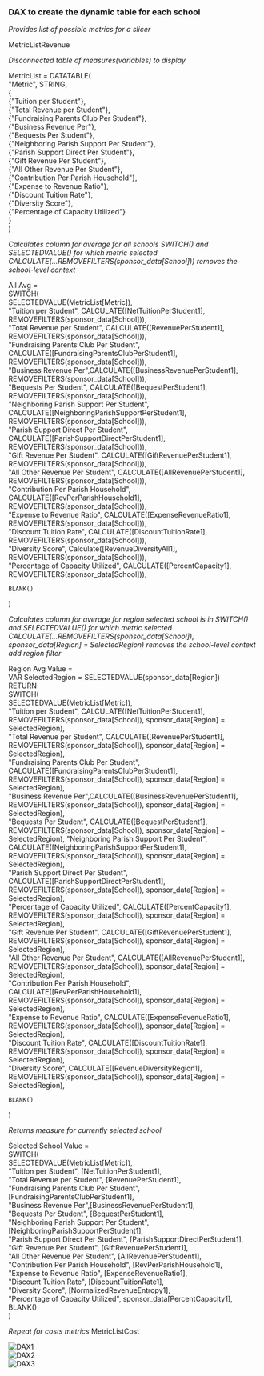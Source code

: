 ### DAX to create the dynamic table for each school


_Provides list of possible metrics for a slicer_

MetricListRevenue

_Disconnected table of measures(variables) to display_

MetricList = DATATABLE(  
    "Metric", STRING,  
    {  
        {"Tuition per Student"},  
        {"Total Revenue per Student"},  
        {"Fundraising Parents Club Per Student"},  
        {"Business Revenue Per"},  
        {"Bequests Per Student"},  
        {"Neighboring Parish Support Per Student"},  
        {"Parish Support Direct Per Student"},  
        {"Gift Revenue Per Student"},  
        {"All Other Revenue Per Student"},  
        {"Contribution Per Parish Household"},  
        {"Expense to Revenue Ratio"},  
        {"Discount Tuition Rate"},  
        {"Diversity Score"},  
        {"Percentage of Capacity Utilized"}  
    }  
)  

_Calculates column for average for all schools_
_SWITCH() and SELECTEDVALUE() for which metric selected_
_CALCULATE(...REMOVEFILTERS(sponsor_data[School])) removes the school-level context_

All Avg =   
SWITCH(  
    SELECTEDVALUE(MetricList[Metric]),  
    "Tuition per Student", CALCULATE([NetTuitionPerStudent1], REMOVEFILTERS(sponsor_data[School])),  
    "Total Revenue per Student", CALCULATE([RevenuePerStudent1], REMOVEFILTERS(sponsor_data[School])),  
    "Fundraising Parents Club Per Student", CALCULATE([FundraisingParentsClubPerStudent1], REMOVEFILTERS(sponsor_data[School])),  
    "Business Revenue Per",CALCULATE([BusinessRevenuePerStudent1], REMOVEFILTERS(sponsor_data[School])),  
    "Bequests Per Student", CALCULATE([BequestPerStudent1], REMOVEFILTERS(sponsor_data[School])),  
    "Neighboring Parish Support Per Student", CALCULATE([NeighboringParishSupportPerStudent1], REMOVEFILTERS(sponsor_data[School])),  
    "Parish Support Direct Per Student", CALCULATE([ParishSupportDirectPerStudent1], REMOVEFILTERS(sponsor_data[School])),  
    "Gift Revenue Per Student", CALCULATE([GiftRevenuePerStudent1], REMOVEFILTERS(sponsor_data[School])),  
    "All Other Revenue Per Student", CALCULATE([AllRevenuePerStudent1], REMOVEFILTERS(sponsor_data[School])),  
    "Contribution Per Parish Household", CALCULATE([RevPerParishHousehold1], REMOVEFILTERS(sponsor_data[School])),  
    "Expense to Revenue Ratio", CALCULATE([ExpenseRevenueRatio1], REMOVEFILTERS(sponsor_data[School])),  
    "Discount Tuition Rate", CALCULATE([DiscountTuitionRate1], REMOVEFILTERS(sponsor_data[School])),  
    "Diversity Score", Calculate([RevenueDiversityAll1], REMOVEFILTERS(sponsor_data[School])),  
    "Percentage of Capacity Utilized", CALCULATE([PercentCapacity1], REMOVEFILTERS(sponsor_data[School])),  

    BLANK()  
)

_Calculates column for average for region selected school is in_
_SWITCH() and SELECTEDVALUE() for which metric selected_
_CALCULATE(...REMOVEFILTERS(sponsor_data[School]), sponsor_data[Region] = SelectedRegion) removes the school-level context add region filter_ 

Region Avg Value =   
VAR SelectedRegion = SELECTEDVALUE(sponsor_data[Region])  
RETURN  
SWITCH(  
    SELECTEDVALUE(MetricList[Metric]),  
    "Tuition per Student", CALCULATE([NetTuitionPerStudent1], REMOVEFILTERS(sponsor_data[School]), sponsor_data[Region] = SelectedRegion),  
    "Total Revenue per Student", CALCULATE([RevenuePerStudent1], REMOVEFILTERS(sponsor_data[School]), sponsor_data[Region] = SelectedRegion),  
    "Fundraising Parents Club Per Student", CALCULATE([FundraisingParentsClubPerStudent1], REMOVEFILTERS(sponsor_data[School]), sponsor_data[Region] = SelectedRegion),  
    "Business Revenue Per",CALCULATE([BusinessRevenuePerStudent1], REMOVEFILTERS(sponsor_data[School]), sponsor_data[Region] = SelectedRegion),  
    "Bequests Per Student", CALCULATE([BequestPerStudent1], REMOVEFILTERS(sponsor_data[School]), sponsor_data[Region] = SelectedRegion),
    "Neighboring Parish Support Per Student", CALCULATE([NeighboringParishSupportPerStudent1], REMOVEFILTERS(sponsor_data[School]), sponsor_data[Region] = SelectedRegion),  
    "Parish Support Direct Per Student", CALCULATE([ParishSupportDirectPerStudent1], REMOVEFILTERS(sponsor_data[School]), sponsor_data[Region] = SelectedRegion),  
    "Percentage of Capacity Utilized", CALCULATE([PercentCapacity1], REMOVEFILTERS(sponsor_data[School]), sponsor_data[Region] = SelectedRegion),  
    "Gift Revenue Per Student", CALCULATE([GiftRevenuePerStudent1], REMOVEFILTERS(sponsor_data[School]), sponsor_data[Region] = SelectedRegion),  
    "All Other Revenue Per Student", CALCULATE([AllRevenuePerStudent1], REMOVEFILTERS(sponsor_data[School]), sponsor_data[Region] = SelectedRegion),  
    "Contribution Per Parish Household", CALCULATE([RevPerParishHousehold1], REMOVEFILTERS(sponsor_data[School]), sponsor_data[Region] = SelectedRegion),  
    "Expense to Revenue Ratio", CALCULATE([ExpenseRevenueRatio1], REMOVEFILTERS(sponsor_data[School]), sponsor_data[Region] = SelectedRegion),  
    "Discount Tuition Rate", CALCULATE([DiscountTuitionRate1], REMOVEFILTERS(sponsor_data[School]), sponsor_data[Region] = SelectedRegion),  
    "Diversity Score", CALCULATE([RevenueDiversityRegion1], REMOVEFILTERS(sponsor_data[School]), sponsor_data[Region] = SelectedRegion),  

    BLANK()  
)  

_Returns measure for currently selected school_

Selected School Value =   
SWITCH(  
    SELECTEDVALUE(MetricList[Metric]),  
    "Tuition per Student", [NetTuitionPerStudent1],  
    "Total Revenue per Student", [RevenuePerStudent1],  
    "Fundraising Parents Club Per Student", [FundraisingParentsClubPerStudent1],  
    "Business Revenue Per",[BusinessRevenuePerStudent1],  
    "Bequests Per Student", [BequestPerStudent1],  
    "Neighboring Parish Support Per Student", [NeighboringParishSupportPerStudent1],  
    "Parish Support Direct Per Student", [ParishSupportDirectPerStudent1],  
    "Gift Revenue Per Student", [GiftRevenuePerStudent1],  
    "All Other Revenue Per Student", [AllRevenuePerStudent1],  
    "Contribution Per Parish Household", [RevPerParishHousehold1],  
    "Expense to Revenue Ratio", [ExpenseRevenueRatio1],  
    "Discount Tuition Rate", [DiscountTuitionRate1],  
    "Diversity Score", [NormalizedRevenueEntropy1],  
    "Percentage of Capacity Utilized", sponsor_data[PercentCapacity1],  
    BLANK()  
)  

_Repeat for costs metrics_ 
MetricListCost  
  
![DAX1](images/DAX1.png)  
![DAX2](images/DAX2.png)  
![DAX3](images/DAX3.png)  
